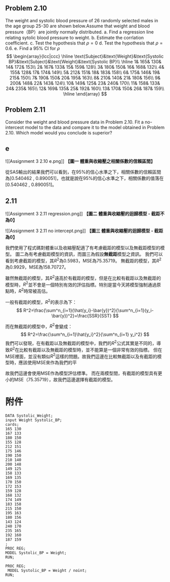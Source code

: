 ## Problem 2.10
The weight and systolic blood pressure of 26 randomly selected males in the age group 25-30 are shown below.Assume that weight and blood pressure（BP）are jointly normally distributed.
a. Find a regression line relating sytolic blood pressure to weight.
b. Estimate the corrlation coefficient.
c. Test the hypothesis that $\rho=0$
d. Test the hypothesis that $\rho=0.6$.
e. Find a 95% CI for $\rho$
$$
\begin{array}{lcc|ccc}
\hline
\text{Subject}&\text{Weight}&\text{Systolic BP}&\text{Subject}&\text{Weight}&\text{Systolic BP}\\
\hline
1& 165& 130& 14& 172& 153\\ 
2& 167& 133& 15& 159& 128\\ 
3& 180& 150& 16& 168& 132\\ 
4& 155& 128& 17& 174& 149\\ 
5& 212& 151& 18& 183& 158\\ 
6& 175& 146& 19& 215& 150\\ 
7& 190& 150& 20& 195& 163\\ 
8& 210& 140& 21& 180& 156\\ 
9& 200& 148& 22& 143& 124\\ 
10& 149& 125& 23& 240& 170\\ 
11& 158& 133& 24& 235& 165\\ 
12& 169& 135& 25& 192& 160\\ 
13& 170& 150& 26& 187& 159\\ 
\hline
\end{array}
$$
## Problem 2.11
Consider the weight and blood pressure data in Problem 2.10. Fit a no-interceot model to the data and compare it to the model obtained in Problem 2.10. Which model would you conclude is superior?

## e
![[Assignment 3 2.10 e.png]]
**【圖一 體重與收縮壓之相關係數的信賴區間】**

從SAS輸出的結果我們可以看到，在95%的信心水準之下，相關係數的信賴區間為\[0.540462 , 0.890051\]，也就是說在95%的信心水準之下，相關係數的值落在\[0.540462 , 0.890051\]。

## 2.11

![[Assignment 3 2.11 regression.png]]
**【圖二 體重與收縮壓的迴歸模型 - 截距不為0】**

![[Assignment 3 2.11 no intercept.png]]
**【圖三 體重與收縮壓的迴歸模型 - 截距為0】**

我們使用了程式碼對體重以及收縮壓配適了有考慮截距的模型以及無截距模型的模型。
圖二為有考慮截距模型的資訊，而圖三為假設**無截距**模型之資訊。
我們可以看到考慮截距的模型，其$R^2$為0.5983，MSE為75.35719。
無截距的模型，其$R^2$為0.9929，MSE為158.70727。

雖然無截距的模型，其$R^2$遠高於有截距的模型，但是在比較有截距以及無截距的模型時，$R^2$並不會是一個特別有效的評估指標。特別是當今天將模型強制通過原點時，$R^2$時常被高估。

一般有截距的模型，$R^2$的表示為下：
$$
R^2=\frac{\sum^n_{i=1}(\hat{y_i}-\bar{y})^2}{\sum^n_{i=1}(y_i-\bar{y})^2}=\frac{SSR}{SST}
$$

而在無截距的模型中，$R^2$會變成：
$$
R^2=\frac{\sum^n_{i=1}\hat{y_i}^2}{\sum^n_{i=1} y_i^2}
$$
我們可以發現，在有截距以及無截距的模型中，我們的$R^2$公式其實是不同的，導致$R^2$在比較有截距以及無截距的模型時，並不能算是一個非常有效的指標。
但在MSE裡面，並沒有類似$R^2$這樣的問題。故我們這邊在比較無截距以及有截距的模型時，應該使用MSE來作為我們的平

故我們這邊會使用MSE作為模型評估標準。
而在兩模型間，有截距的模型具有更小的MSE（75.35719），故我們這邊選擇有截距的模型。

# 附件
```SAS
DATA Systolic_Weight;
input Weight Systolic_BP;
cards;
165 130
167 133
180 150
155 128
212 151
175 146
190 150
210 140
200 148
149 125
158 133
169 135
170 150
172 153
159 128
168 132
174 149
183 158
215 150
195 163
180 156
143 124
240 170
235 165
192 160
187 159
;
PROC REG;
MODEL Systolic_BP = Weight;
RUN;

PROC REG;
 MODEL Systolic_BP = Weight / noint;
RUN;
```
